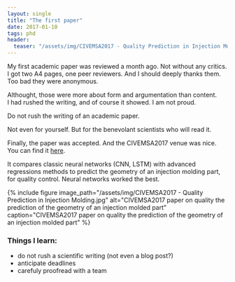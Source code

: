 ```yaml
---
layout: single
title: "The first paper"
date: 2017-01-10
tags: phd
header:
  teaser: "/assets/img/CIVEMSA2017 - Quality Prediction in Injection Molding.jpg"
---
```


My first academic paper was reviewed a month ago. Not without any critics.
I got two A4 pages, one peer reviewers.
And I should deeply thanks them.
Too bad they were anonymous.  

Althought, those were more about form and argumentation than content.  
I had rushed the writing, and of course it showed. I am not proud.  

Do not rush the writing of an academic paper.  

Not even for yourself. But for the benevolant scientists who will read it.  

Finally, the paper was accepted. And the CIVEMSA2017 venue was nice.  
You can find it [here](https://hal.archives-ouvertes.fr/hal-01552111).

It compares classic neural networks (CNN, LSTM) with advanced regressions methods to predict the geometry of an injection molding part, for quality control.
Neural networks worked the best.

{% include figure image_path="/assets/img/CIVEMSA2017 - Quality Prediction in Injection Molding.jpg" alt="CIVEMSA2017 paper on quality the prediction of the geometry of an injection molded part" caption="CIVEMSA2017 paper on quality the prediction of the geometry of an injection molded part" %}

### Things I learn:
- do not rush a scientific writing (not even a blog post?)  
- anticipate deadlines  
- carefuly proofread with a team  
